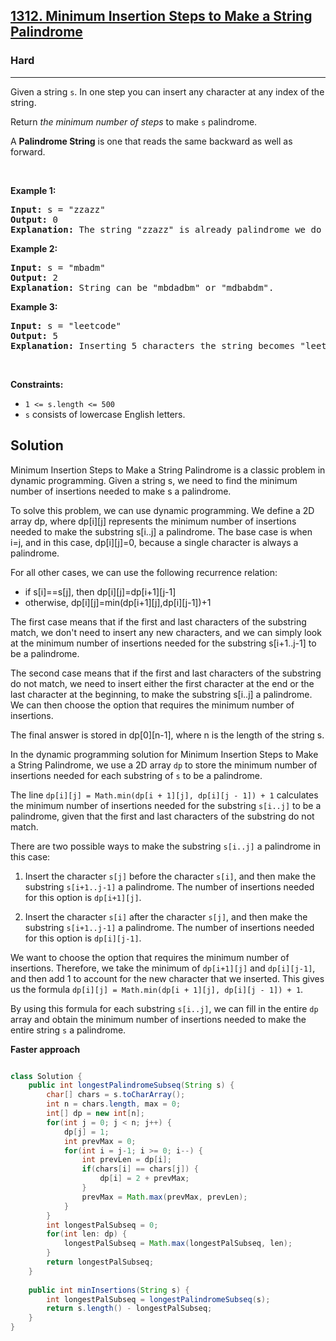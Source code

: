 <h2><a href="https://leetcode.com/problems/minimum-insertion-steps-to-make-a-string-palindrome/">1312. Minimum Insertion Steps to Make a String Palindrome</a></h2><h3>Hard</h3><hr><div><p>Given a string <code>s</code>. In one step you can insert any character at any index of the string.</p>

<p>Return <em>the minimum number of steps</em> to make <code>s</code>&nbsp;palindrome.</p>

<p>A&nbsp;<b>Palindrome String</b>&nbsp;is one that reads the same backward as well as forward.</p>

<p>&nbsp;</p>
<p><strong class="example">Example 1:</strong></p>

<pre><strong>Input:</strong> s = "zzazz"
<strong>Output:</strong> 0
<strong>Explanation:</strong> The string "zzazz" is already palindrome we do not need any insertions.
</pre>

<p><strong class="example">Example 2:</strong></p>

<pre><strong>Input:</strong> s = "mbadm"
<strong>Output:</strong> 2
<strong>Explanation:</strong> String can be "mbdadbm" or "mdbabdm".
</pre>

<p><strong class="example">Example 3:</strong></p>

<pre><strong>Input:</strong> s = "leetcode"
<strong>Output:</strong> 5
<strong>Explanation:</strong> Inserting 5 characters the string becomes "leetcodocteel".
</pre>

<p>&nbsp;</p>
<p><strong>Constraints:</strong></p>

<ul>
	<li><code>1 &lt;= s.length &lt;= 500</code></li>
	<li><code>s</code> consists of lowercase English letters.</li>
</ul>
</div>

## Solution

Minimum Insertion Steps to Make a String Palindrome is a classic problem in dynamic programming. Given a string s, we need to find the minimum number of insertions needed to make s a palindrome.

To solve this problem, we can use dynamic programming. We define a 2D array dp, where dp[i][j] represents the minimum number of insertions needed to make the substring s[i..j] a palindrome. The base case is when i=j, and in this case, dp[i][j]=0, because a single character is always a palindrome.

For all other cases, we can use the following recurrence relation:

-   if s[i]==s[j], then dp[i][j]=dp[i+1][j-1]
-   otherwise, dp[i][j]=min(dp[i+1][j],dp[i][j-1])+1

The first case means that if the first and last characters of the substring match, we don't need to insert any new characters, and we can simply look at the minimum number of insertions needed for the substring s[i+1..j-1] to be a palindrome.

The second case means that if the first and last characters of the substring do not match, we need to insert either the first character at the end or the last character at the beginning, to make the substring s[i..j] a palindrome. We can then choose the option that requires the minimum number of insertions.

The final answer is stored in dp[0][n-1], where n is the length of the string s.

In the dynamic programming solution for Minimum Insertion Steps to Make a String Palindrome, we use a 2D array `dp` to store the minimum number of insertions needed for each substring of `s` to be a palindrome.

The line `dp[i][j] = Math.min(dp[i + 1][j], dp[i][j - 1]) + 1` calculates the minimum number of insertions needed for the substring `s[i..j]` to be a palindrome, given that the first and last characters of the substring do not match.

There are two possible ways to make the substring `s[i..j]` a palindrome in this case:

1.  Insert the character `s[j]` before the character `s[i]`, and then make the substring `s[i+1..j-1]` a palindrome. The number of insertions needed for this option is `dp[i+1][j]`.
    
2.  Insert the character `s[i]` after the character `s[j]`, and then make the substring `s[i+1..j-1]` a palindrome. The number of insertions needed for this option is `dp[i][j-1]`.
    

We want to choose the option that requires the minimum number of insertions. Therefore, we take the minimum of `dp[i+1][j]` and `dp[i][j-1]`, and then add 1 to account for the new character that we inserted. This gives us the formula `dp[i][j] = Math.min(dp[i + 1][j], dp[i][j - 1]) + 1`.

By using this formula for each substring `s[i..j]`, we can fill in the entire `dp` array and obtain the minimum number of insertions needed to make the entire string `s` a palindrome.

**Faster approach**

```java 

class Solution {
    public int longestPalindromeSubseq(String s) {
        char[] chars = s.toCharArray();
        int n = chars.length, max = 0;
        int[] dp = new int[n];
        for(int j = 0; j < n; j++) {
            dp[j] = 1;
            int prevMax = 0;
            for(int i = j-1; i >= 0; i--) {
                int prevLen = dp[i];
                if(chars[i] == chars[j]) {
                    dp[i] = 2 + prevMax;
                }
                prevMax = Math.max(prevMax, prevLen);
            }
        }
        int longestPalSubseq = 0;
        for(int len: dp) {
            longestPalSubseq = Math.max(longestPalSubseq, len);
        }
        return longestPalSubseq;
    }
    
    public int minInsertions(String s) {
        int longestPalSubseq = longestPalindromeSubseq(s);
        return s.length() - longestPalSubseq;
    }
}


```
